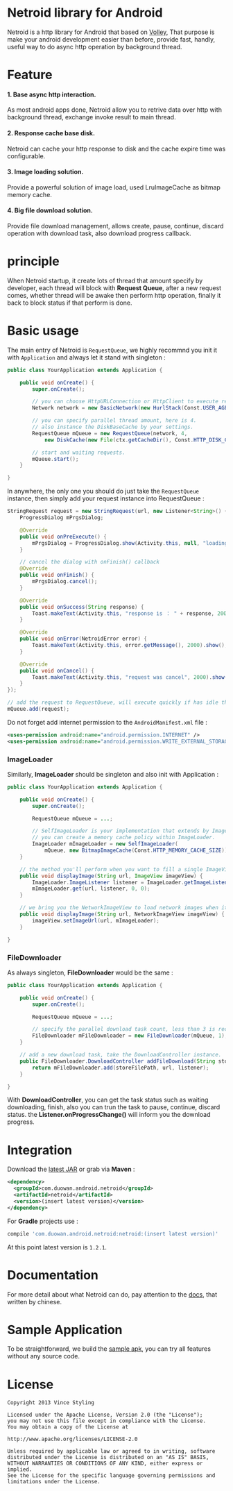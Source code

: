 
Netroid library for Android
===========================

Netroid is a http library for Android that based on [Volley](https://www.captechconsulting.com/blog/raymond-robinson/google-io-2013-volley-image-cache-tutorial),
That purpose is make your android development easier than before, provide fast, handly, useful way to do async http operation by background thread.

Feature
=========

#### 1. Base async http interaction.

As most android apps done, Netroid allow you to retrive data over http with background thread, exchange invoke result to main thread.

#### 2. Response cache base disk.

Netroid can cache your http response to disk and the cache expire time was configurable.

#### 3. Image loading solution.

Provide a powerful solution of image load, used LruImageCache as bitmap memory cache.

#### 4. Big file download solution.

Provide file download management, allows create, pause, continue, discard operation with download task, also download progress callback.

principle
=========

When Netroid startup, it create lots of thread that amount specify by developer, each thread will block with **Request Queue**,
after a new request comes, whether thread will be awake then perform http operation, finally it back to block status if that perform is done.

Basic usage
===========

The main entry of Netroid is `RequestQueue`, we highly recommnd you init it with `Application` and always let it stand with singleton :

```java
public class YourApplication extends Application {

    public void onCreate() {
        super.onCreate();

        // you can choose HttpURLConnection or HttpClient to execute request.
        Network network = new BasicNetwork(new HurlStack(Const.USER_AGENT, null), HTTP.UTF_8);

        // you can specify parallel thread amount, here is 4.
        // also instance the DiskBaseCache by your settings.
        RequestQueue mQueue = new RequestQueue(network, 4,
            new DiskCache(new File(ctx.getCacheDir(), Const.HTTP_DISK_CACHE_DIR_NAME), Const.HTTP_DISK_CACHE_SIZE));

        // start and waiting requests.
        mQueue.start();
    }

}
```

In anywhere, the only one you should do just take the `RequestQueue` instance, then simply add your request instance into RequestQueue :

```java
StringRequest request = new StringRequest(url, new Listener<String>() {
    ProgressDialog mPrgsDialog;

    @Override
    public void onPreExecute() {
        mPrgsDialog = ProgressDialog.show(Activity.this, null, "loading...", true, true);
    }

    // cancel the dialog with onFinish() callback
    @Override
    public void onFinish() {
        mPrgsDialog.cancel();
    }

    @Override
    public void onSuccess(String response) {
        Toast.makeText(Activity.this, "response is ： " + response, 2000).show();
    }

    @Override
    public void onError(NetroidError error) {
        Toast.makeText(Activity.this, error.getMessage(), 2000).show();
    }

    @Override
    public void onCancel() {
        Toast.makeText(Activity.this, "request was cancel", 2000).show();
    }
});

// add the request to RequestQueue, will execute quickly if has idle thread
mQueue.add(request);
```

Do not forget add internet permission to the `AndroidManifest.xml` file :

```xml
<uses-permission android:name="android.permission.INTERNET" />
<uses-permission android:name="android.permission.WRITE_EXTERNAL_STORAGE" />
```

### ImageLoader

Similarly, **ImageLoader** should be singleton and also init with Application :

```java
public class YourApplication extends Application {

    public void onCreate() {
        super.onCreate();

        RequestQueue mQueue = ...;

        // SelfImageLoader is your implementation that extends by ImageLoader.
        // you can create a memory cache policy within ImageLoader.
        ImageLoader mImageLoader = new SelfImageLoader(
            mQueue, new BitmapImageCache(Const.HTTP_MEMORY_CACHE_SIZE));
    }

    // the method you'll perform when you want to fill a single ImageView with network image.
    public void displayImage(String url, ImageView imageView) {
        ImageLoader.ImageListener listener = ImageLoader.getImageListener(imageView, 0, 0);
        mImageLoader.get(url, listener, 0, 0);
    }

    // we bring you the NetworkImageView to load network images when it's inside of ListView or GridView.
    public void displayImage(String url, NetworkImageView imageView) {
        imageView.setImageUrl(url, mImageLoader);
    }

}
```

### FileDownloader

As always singleton, **FileDownloader** would be the same :

```java
public class YourApplication extends Application {

    public void onCreate() {
        super.onCreate();

        RequestQueue mQueue = ...;

        // specify the parallel download task count, less than 3 is recommended.
        FileDownloader mFileDownloader = new FileDownloader(mQueue, 1);
    }

    // add a new download task, take the DownloadController instance.
    public FileDownloader.DownloadController addFileDownload(String storeFilePath, String url, Listener<Void> listener) {
        return mFileDownloader.add(storeFilePath, url, listener);
    }

}
```

With **DownloadController**, you can get the task status such as waiting downloading, finish, also you can trun the task to
pause, continue, discard status. the **Listener.onProgressChange()** will inform you the download progress.

Integration
===========

Download the [latest JAR](http://repository.sonatype.org/service/local/artifact/maven/redirect?r=central-proxy&g=com.duowan.android.netroid&a=netroid&v=LATEST)
or grab via **Maven** :

```xml
<dependency>
  <groupId>com.duowan.android.netroid</groupId>
  <artifactId>netroid</artifactId>
  <version>(insert latest version)</version>
</dependency>
```

For **Gradle** projects use :

```groovy
compile 'com.duowan.android.netroid:netroid:(insert latest version)'
```

At this point latest version is `1.2.1`.

Documentation
===========

For more detail about what Netroid can do, pay attention to the [docs](http://netroid.cn/), that written by chinese.

Sample Application
==================

To be straightforward, we build the [sample apk](http://netroid.cn/attach/netroid-sample-1.2.1.apk), you can try all features without any source code.

License
=======

```text
Copyright 2013 Vince Styling

Licensed under the Apache License, Version 2.0 (the "License");
you may not use this file except in compliance with the License.
You may obtain a copy of the License at

http://www.apache.org/licenses/LICENSE-2.0

Unless required by applicable law or agreed to in writing, software
distributed under the License is distributed on an "AS IS" BASIS,
WITHOUT WARRANTIES OR CONDITIONS OF ANY KIND, either express or implied.
See the License for the specific language governing permissions and
limitations under the License.
```
